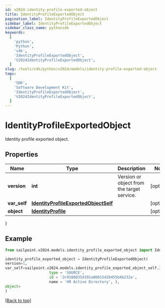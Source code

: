```yaml
---
id: v2024-identity-profile-exported-object
title: IdentityProfileExportedObject
pagination_label: IdentityProfileExportedObject
sidebar_label: IdentityProfileExportedObject
sidebar_class_name: pythonsdk
keywords:
  [
    'python',
    'Python',
    'sdk',
    'IdentityProfileExportedObject',
    'V2024IdentityProfileExportedObject',
  ]
slug: /tools/sdk/python/v2024/models/identity-profile-exported-object
tags:
  [
    'SDK',
    'Software Development Kit',
    'IdentityProfileExportedObject',
    'V2024IdentityProfileExportedObject',
  ]
---
```


# IdentityProfileExportedObject

Identity profile exported object.

## Properties

| Name | Type | Description | Notes |
| --- | --- | --- | --- |
| **version** | **int** | Version or object from the target service. | [optional] |
| **var_self** | [**IdentityProfileExportedObjectSelf**](identity-profile-exported-object-self) |  | [optional] |
| **object** | [**IdentityProfile**](identity-profile) |  | [optional] |

}

## Example

```python
from sailpoint.v2024.models.identity_profile_exported_object import IdentityProfileExportedObject

identity_profile_exported_object = IdentityProfileExportedObject(
version=1,
var_self=sailpoint.v2024.models.identity_profile_exported_object_self.IdentityProfileExportedObject_self(
                    type = 'SOURCE',
                    id = '2c9180835d191a86015d28455b4b232a',
                    name = 'HR Active Directory', ),
object=
)

```

[[Back to top]](#)
